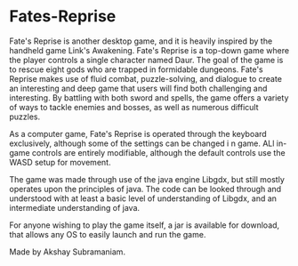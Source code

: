 # Fates-Reprise
Fate's Reprise is another desktop game, and it is heavily inspired by the handheld game Link's Awakening. Fate's Reprise is a top-down
game where the player controls a single character named Daur. The goal of the game is to rescue eight gods who are trapped in 
formidable dungeons. Fate's Reprise makes use of fluid combat, puzzle-solving, and dialogue to create an interesting and deep 
game that users will find both challenging and interesting. By battling with both sword and spells, the game offers a variety of 
ways to tackle enemies and bosses, as well as numerous difficult puzzles.

As a computer game, Fate's Reprise is operated through the keyboard exclusively, although some of the settings can be changed i
n game. ALl in-game controls are entirely
modifiable, although the default controls use the WASD setup for movement.

The game was made through use of the java engine Libgdx, but still mostly operates upon the principles of java. The code can be 
looked through and understood with at least a basic level of understanding of Libgdx, and an intermediate understanding of java.

For anyone wishing to play the game itself, a jar is available for download, that allows any OS to easily launch and run the game.

Made by Akshay Subramaniam.
